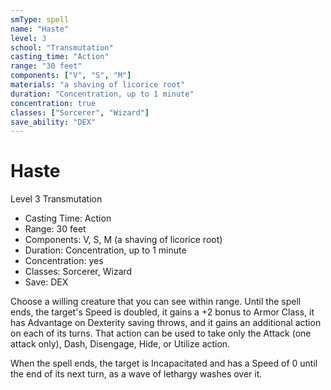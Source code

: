 ```yaml
---
smType: spell
name: "Haste"
level: 3
school: "Transmutation"
casting_time: "Action"
range: "30 feet"
components: ["V", "S", "M"]
materials: "a shaving of licorice root"
duration: "Concentration, up to 1 minute"
concentration: true
classes: ["Sorcerer", "Wizard"]
save_ability: "DEX"
---
```


# Haste
Level 3 Transmutation

- Casting Time: Action
- Range: 30 feet
- Components: V, S, M (a shaving of licorice root)
- Duration: Concentration, up to 1 minute
- Concentration: yes
- Classes: Sorcerer, Wizard
- Save: DEX

Choose a willing creature that you can see within range. Until the spell ends, the target's Speed is doubled, it gains a +2 bonus to Armor Class, it has Advantage on Dexterity saving throws, and it gains an additional action on each of its turns. That action can be used to take only the Attack (one attack only), Dash, Disengage, Hide, or Utilize action.

When the spell ends, the target is Incapacitated and has a Speed of 0 until the end of its next turn, as a wave of lethargy washes over it.
